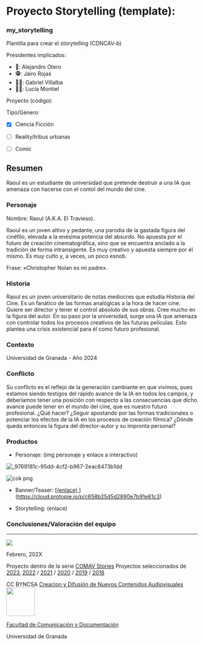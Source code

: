 
# Proyecto Storytelling (template): 
### my_storytelling
Plantilla para crear el storytelling (CDNCAV-b)

Presidentes implicados:  
<!---
Incluir lista de personas del grupo 
Se puede añadir enlace a página personal de github o lo que se quiera...(optativo)
-->

- 🥑: Alejandro Otero
- 🕵️: Jairo Rojas
- 👨‍🦲: Gabriel Villalba
- 🧚‍♀️: Lucía Montiel 


Proyecto (código): 

Tipo/Género:  
- [x] Ciencia Ficción  
- [ ] Reality/tribus urbanas  
- [ ] Comic


## Resumen
Raoul es un estudiante de universidad que pretende destruir a una IA que amenaza con hacerse con el contol del mundo del cine.

### Personaje
Nombre: Raoul (A.K.A. El Travieso).

Raoul es un joven altivo y pedante, una parodia de la gastada figura del cinéfilo, elevada a la enésima potencia del absurdo. No apuesta por el futuro de creación cinematográfica, sino que se encuentra anclado a la tradición de forma intransigente. Es muy creativo y apuesta siempre por él mismo. Es muy culto y, a veces, un poco esnob.

Frase: «Christopher Nolan es mi padre».

### Historia
Raoul es un joven universitario de notas mediocres que estudia Historia del Cine. Es un fanático de las formas analógicas a la hora de hacer cine. Quiere ser director y tener el control absoluto de sus obras. Cree mucho en la figura del autor. En su paso por la universidad, surge una IA que amenaza con controlar todos los procesos creativos de las futuras películas. Esto plantea una crisis existencial para él como futuro profesional.

### Contexto
Universidad de Granada - Año 2024

### Conflicto 
Su conflicto es el reflejo de la generación cambiante en que vivimos, pues estamos siendo testigos del rápido avance de la IA en todos los campos, y deberíamos tener una posición con respecto a las consecuencias que dicho avance puede tener en el mundo del cine, que es nuestro futuro profesional. ¿Qué hacer? ¿Seguir apostando por las formas tradicionales o potenciar los efectos de la IA en los procesos de creación fílmica? ¿Dónde queda entonces la figura del director-autor y su impronta personal?

### Productos

- Personaje: (img personaje y enlace a interactivo) 

![_9769181c-95dd-4cf2-b967-2eac6473b1dd](https://github.com/PresidenteGalactico/my_storytelling/assets/163114182/603dd249-4234-43bf-a97a-0968d9851219)

![cok png](https://github.com/PresidenteGalactico/my_storytelling/assets/163114182/9e60b617-e093-4582-b468-d256291ba731)

- Banner/Teaser:  [[(enlace) ](https://cloud.protopie.io/p/c658b25d5d2890e7b91e61c3)](https://cloud.protopie.io/p/c658b25d5d2890e7b91e61c3)


- Storytelling: (enlace) 




### Conclusiones/Valoración del equipo

------
![](https://upload.wikimedia.org/wikipedia/commons/thumb/6/62/CC-BY-SA-Andere_Wikis_%28v%29.svg/200px-CC-BY-SA-Andere_Wikis_%28v%29.svg.png)




<!---
Lista completa de emojis de markDown - https://gist.github.com/rxaviers/7360908) 
-->



Febrero, 202X

Proyecto dentro de la serie [COMAV Stories](https://github.com/mgea/storytelling/blob/master/What_is_a_digital_storytelling.md) 
Proyectos seleccionados de [2023](https://github.com/mgea/storytelling/tree/master/2023), [2022](https://github.com/mgea/storytelling/blob/master/2022/readme.md) / [2021](https://github.com/mgea/storytelling/blob/master/2021/readme.md) / [2020](https://github.com/mgea/storytelling/blob/master/2020/readme.md)  / 
[2019](https://github.com/mgea/storytelling/blob/master/2019/readme.md) / [2018](https://github.com/mgea/storytelling/blob/master/2018/readme.md) 

CC BYNCSA  [Creacion y Difusión de Nuevos Contenidos Audiovisuales](http://utopolis.ugr.es/medialab)
<img src="https://mirrors.creativecommons.org/presskit/buttons/88x31/png/by-nc-sa.png"  width="75" > 

[Facultad de Comunicación y Documentación](http://fcd.ugr.es)

Universidad de Granada
